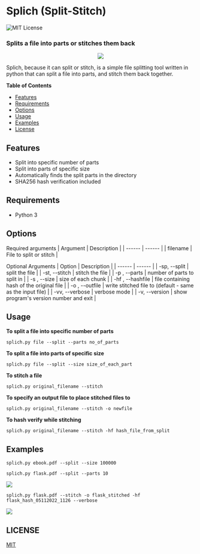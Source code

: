 # Splich (Split-Stitch)
![MIT License](https://img.shields.io/github/license/shine-jayakumar/Covid19-Exploratory-Analysis-With-SQL)

### Splits a file into parts or stitches them back

<p align="center">
<img src="https://github.com/shine-jayakumar/splich/blob/main/splich_logo.png"/>
</p>

Splich, because it can split or stitch, is a simple file splitting tool written in python that can split a file into parts, and stitch them back together.

**Table of Contents**
- [Features](#Features "Features")
- [Requirements](#Requirements "Requirements")
- [Options](#Options "Options")
- [Usage](#Usage "Usage")
- [Examples](#Examples "Examples")
- [License](#LICENSE "License")

## Features
- Split into specific number of parts
- Split into parts of specific size
- Automatically finds the split parts in the directory
- SHA256 hash verification included

## Requirements
- Python 3

## Options
Required arguments
| Argument | Description |
| ------ | ------ |
| filename | File to split or stitch |

Optional Arguments
| Option | Description |
| ------ | ------ |
| -sp, --split | split the file |
| -st, --stitch |  stitch the file |
| -p , --parts | number of parts to split in |
| -s , --size | size of each chunk |
| -hf , --hashfile | file containing hash of the original file |
| -o , --outfile | write stitched file to (default - same as the input file) |
| -vv, --verbose | verbose mode |
| -v, --version | show program's version number and exit |

## Usage
**To split a file into specific number of parts**
```
splich.py file --split --parts no_of_parts
```

**To split a file into parts of specific size**
```
splich.py file --split --size size_of_each_part
```

**To stitch a file**
```
splich.py original_filename --stitch
```

**To specify an output file to place stitched files to**
```
splich.py original_filename --stitch -o newfile
```

**To hash verify while stitching**
```
splich.py original_filename --stitch -hf hash_file_from_split
```

## Examples
```
splich.py ebook.pdf --split --size 100000
```
```
splich.py flask.pdf --split --parts 10
```
<img src="https://github.com/shine-jayakumar/splich/blob/main/splich_into_parts.JPG"/>

```
splich.py flask.pdf --stitch -o flask_stitched -hf flask_hash_05112022_1126 --verbose
```
<img src="https://github.com/shine-jayakumar/splich/blob/main/splich_stitch.JPG"/>

## LICENSE
[MIT](https://github.com/shine-jayakumar/splich/blob/main/LICENSE)
